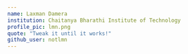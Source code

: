 ```yaml
---
name: Laxman Damera
institution: Chaitanya Bharathi Institute of Technology
profile_pic: lmn.png
quote: "Tweak it until it works!"
github_user: notlmn
---
```

